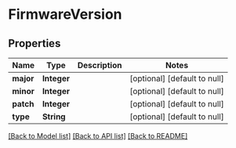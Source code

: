 # FirmwareVersion

## Properties

| Name      | Type        | Description | Notes                        |
| --------- | ----------- | ----------- | ---------------------------- |
| **major** | **Integer** |             | [optional] [default to null] |
| **minor** | **Integer** |             | [optional] [default to null] |
| **patch** | **Integer** |             | [optional] [default to null] |
| **type**  | **String**  |             | [optional] [default to null] |

[[Back to Model list]](/docs/api/README.md#documentation-for-models) [[Back to API list]](/docs/api/README.md#documentation-for-api-endpoints) [[Back to README]](/README.md)

